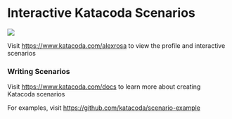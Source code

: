 # Interactive Katacoda Scenarios

[![](http://shields.katacoda.com/katacoda/alexrosa/count.svg)](https://www.katacoda.com/alexrosa "Get your profile on Katacoda.com")

Visit https://www.katacoda.com/alexrosa to view the profile and interactive scenarios

### Writing Scenarios
Visit https://www.katacoda.com/docs to learn more about creating Katacoda scenarios

For examples, visit https://github.com/katacoda/scenario-example
